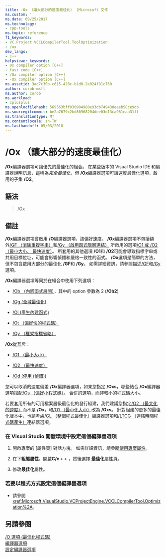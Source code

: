 ```yaml
---
title: -Ox （讓大部分的速度最佳化） |Microsoft 文件
ms.custom: ''
ms.date: 09/25/2017
ms.technology:
- cpp-tools
ms.topic: reference
f1_keywords:
- VC.Project.VCCLCompilerTool.ToolOptimization
- /ox
dev_langs:
- C++
helpviewer_keywords:
- Ox compiler option [C++]
- fast code [C++]
- /Ox compiler option [C++]
- -Ox compiler option [C++]
ms.assetid: 3ad7c30b-c615-428c-b1d0-2e024f81c760
author: corob-msft
ms.author: corob
ms.workload:
- cplusplus
ms.openlocfilehash: 569563bff030904988e93db749438eaeb58ce9db
ms.sourcegitcommit: be2a7679c2bd80968204dee03d13ca961eaa31ff
ms.translationtype: MT
ms.contentlocale: zh-TW
ms.lasthandoff: 05/03/2018
---
```

# <a name="ox-enable-most-speed-optimizations"></a>/Ox （讓大部分的速度最佳化）

**/Ox**編譯器選項可讓優先的最佳化的組合。 在某些版本的 Visual Studio IDE 和編譯器說明訊息，這稱為*完全最佳化*，但 **/Ox**編譯器選項可讓速度最佳化選項，啟用的子集 **/O2**。

## <a name="syntax"></a>語法

> /Ox

## <a name="remarks"></a>備註

**/Ox**編譯器選項會啟用 **/O**編譯器選項，該偏好速度。 **/Ox**編譯器選項不包括額外[/GF （消除重複字串）](../../build/reference/gf-eliminate-duplicate-strings.md)和[/Gy （啟用函式階層連結）](../../build/reference/gy-enable-function-level-linking.md) 所啟用的選項[/O1 或 /O2 （最小大小、 最快速度）](../../build/reference/o1-o2-minimize-size-maximize-speed.md)。 所套用的其他選項 **/O1**和 **/O2**可能會導致指標字串或共用目標位址，可能會影響偵錯和嚴格一致性的函式。 **/Ox**選項是簡單的方法，但不包含啟用大部分的最佳化 **/GF**和 **/Gy**。 如需詳細資訊，請參閱描述[/GF](../../build/reference/gf-eliminate-duplicate-strings.md)和[/Gy](../../build/reference/gy-enable-function-level-linking.md)選項。

**/Ox**編譯器選項等同於在組合中使用下列選項：

- [/Ob （內嵌函式展開）](../../build/reference/ob-inline-function-expansion.md)，其中的 option 參數為 2 (**/Ob2**)

- [/Og (全域最佳化)](../../build/reference/og-global-optimizations.md)

- [/Oi (產生內建函式)](../../build/reference/oi-generate-intrinsic-functions.md)

- [/Ot （偏好快的程式碼）](../../build/reference/os-ot-favor-small-code-favor-fast-code.md)

- [/Oy （框架指標省略）](../../build/reference/oy-frame-pointer-omission.md)

**/Ox**從互斥：

- [/O1 （最小大小）](../../build/reference/o1-o2-minimize-size-maximize-speed.md)

- [/O2 （最快速度）](../../build/reference/o1-o2-minimize-size-maximize-speed.md)

- [/Od (停用 (偵錯))](../../build/reference/od-disable-debug.md)

您可以取消的速度偏差 **/Ox**編譯器選項，如果您指定 **/Oxs**，哪些結合 **/Ox**編譯器選項搭配[/Os （偏好小程式碼）](../../build/reference/os-ot-favor-small-code-favor-fast-code.md)。 合併的選項，而非較小的程式碼大小。

若要套用所有的可用檔案層級最佳化的發行組建，我們建議您指定[/O2 （最大化的速度）](../../build/reference/o1-o2-minimize-size-maximize-speed.md)而不是 **/Ox**，和[/O1 （最小化大小）](../../build/reference/o1-o2-minimize-size-maximize-speed.md)改為 **/Oxs**。 針對組建的更多的最佳化版本中，也請考慮[/GL （整個程式最佳化）](../../build/reference/gl-whole-program-optimization.md)編譯器選項和[/LTCG （連結時間程式碼產生）](../../build/reference/ltcg-link-time-code-generation.md)連結器選項。

### <a name="to-set-this-compiler-option-in-the-visual-studio-development-environment"></a>在 Visual Studio 開發環境中設定這個編譯器選項

1. 開啟專案的 [屬性頁]  對話方塊。 如需詳細資訊，請參閱[使用專案屬性](../../ide/working-with-project-properties.md)。

1. 在下**組態屬性**，開啟**C/c + +** ，然後選擇 **最佳化**屬性頁。

1. 修改**最佳化**屬性。

### <a name="to-set-this-compiler-option-programmatically"></a>若要以程式方式設定這個編譯器選項

- 請參閱 <xref:Microsoft.VisualStudio.VCProjectEngine.VCCLCompilerTool.Optimization%2A>。

## <a name="see-also"></a>另請參閱

[/O 選項 (最佳化程式碼)](../../build/reference/o-options-optimize-code.md)  
[編譯器選項](../../build/reference/compiler-options.md)  
[設定編譯器選項](../../build/reference/setting-compiler-options.md)